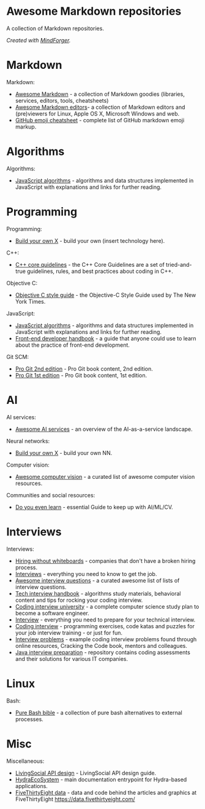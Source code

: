 # Awesome Markdown repositories
A collection of Markdown repositories.

_Created with [MindForger](https://github.com/dvorka/mindforger)._

# Markdown
Markdown:

* [Awesome Markdown](https://github.com/mundimark/awesome-markdown) - a collection of Markdown goodies (libraries, services, editors, tools, cheatsheets)
* [Awesome Markdown editors](https://github.com/mundimark/awesome-markdown-editors)- a collection of Markdown editors and (pre)viewers for Linux, Apple OS X, Microsoft Windows and web.
* [GitHub emoji cheatsheet](https://gist.github.com/rxaviers/7360908) - complete list of GitHub markdown emoji markup.
# Algorithms
Algorithms:

* [JavaScript algorithms](https://github.com/trekhleb/javascript-algorithms) - algorithms and data structures implemented in JavaScript with explanations and links for further reading.
# Programming
Programming:

* [Build your own X](https://github.com/danistefanovic/build-your-own-x) - build your own (insert technology here).

C++:

* [C++ core quidelines](https://github.com/isocpp/CppCoreGuidelines) - the C++ Core Guidelines are a set of tried-and-true guidelines, rules, and best practices about coding in C++.

Objective C:

* [Objective C style guide](https://github.com/NYTimes/objective-c-style-guide) - the Objective-C Style Guide used by The New York Times.

JavaScript:

* [JavaScript algorithms](https://github.com/trekhleb/javascript-algorithms) - algorithms and data structures implemented in JavaScript with explanations and links for further reading.
* [Front-end developer handbook](https://github.com/FrontendMasters/front-end-handbook-2018) - a guide that anyone could use to learn about the practice of front-end development.

Git SCM:

* [Pro Git 2nd edition](https://github.com/progit/progit2) - Pro Git book content, 2nd edition.
* [Pro Git 1st edition](https://github.com/progit/progit) - Pro Git book content, 1st edition.

# AI
AI services:

* [Awesome AI services](https://github.com/sekwiatkowski/awesome-ai-services) - an overview of the AI-as-a-service landscape.

Neural networks:

* [Build your own X](https://github.com/danistefanovic/build-your-own-x#build-your-own-neural-network) - build your own NN.

Computer vision:

* [Awesome computer vision](https://github.com/jbhuang0604/awesome-computer-vision) - a curated list of awesome computer vision resources.

Communities and social resources:

* [Do you even learn](https://github.com/BAILOOL/DoYouEvenLearn) - essential Guide to keep up with AI/ML/CV.

# Interviews
Interviews:

* [Hiring without whiteboards](https://github.com/poteto/hiring-without-whiteboards) - companies that don't have a broken hiring process.
* [Interviews](https://github.com/kdn251/interviews) - 
everything you need to know to get the job.
* [Awesome interview questions](https://github.com/MaximAbramchuck/awesome-interview-questions) - a curated awesome list of lists of interview questions. 
* [Tech interview handbook](https://github.com/yangshun/tech-interview-handbook) - algorithms study materials, behavioral content and tips for rocking your coding interview.
* [Coding interview university](https://github.com/jwasham/coding-interview-university) - a complete computer science study plan to become a software engineer.
* [Interview](https://github.com/andreis/interview) - everything you need to prepare for your technical interview.
* [Coding interview](https://github.com/mre/the-coding-interview) - programming exercises, code katas and puzzles for your job interview training - or just for fun.
* [Interview problems](https://github.com/nyghtowl/Interview_Problems) - example coding interview problems found through online resources, Cracking the Code book, mentors and colleagues.
* [Java interview preparation](https://github.com/Java-aid/Interview-Preparations) - 
repository contains coding assessments and their solutions for various IT companies.
# Linux
Bash:

* [Pure Bash bible](https://github.com/dylanaraps/pure-bash-bible.git) - a collection of pure bash alternatives to external processes.

# Misc
Miscellaneous:

* [LivingSocial API design](https://github.com/livingsocial/api-design) - LivingSocial API design guide.
* [HydraEcoSystem](https://github.com/HTTP-APIs/http-apis.github.io) - main documentation entrypoint for Hydra-based applications.
* [FiveThirtyEight data](https://github.com/fivethirtyeight/data) - data and code behind the articles and graphics at FiveThirtyEight https://data.fivethirtyeight.com/
